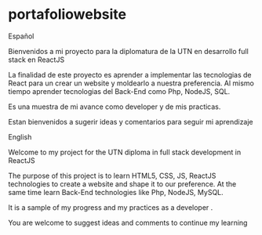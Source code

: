 # portafoliowebsite
Español

Bienvenidos a mi proyecto para la diplomatura de la UTN en desarrollo full stack en ReactJS

La finalidad de este proyecto es aprender a implementar las tecnologias de React para un crear un website y moldearlo
a nuestra preferencia. Al mismo tiempo aprender tecnologias del Back-End como Php, NodeJS, SQL.

Es una muestra de mi avance como developer y de mis practicas.

Estan bienvenidos a sugerir ideas y comentarios para seguir mi aprendizaje

English

Welcome to my project for the UTN diploma in full stack development in ReactJS

The purpose of this project is to learn HTML5, CSS, JS, ReactJS technologies to create a website and shape it
to our preference. At the same time learn Back-End technologies like Php, NodeJS, MySQL.

It is a sample of my progress and my practices as a developer .

You are welcome to suggest ideas and comments to continue my learning

